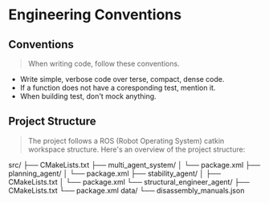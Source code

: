 # Engineering Conventions

## Conventions
> When writing code, follow these conventions.

- Write simple, verbose code over terse, compact, dense code.
- If a function does not have a coresponding test, mention it.
- When building test, don't mock anything.

## Project Structure

> The project follows a ROS (Robot Operating System) catkin workspace structure. Here's an overview of the project structure:

src/
├── CMakeLists.txt
├── multi_agent_system/
│ └── package.xml
├── planning_agent/
│ └── package.xml
├── stability_agent/
│ ├── CMakeLists.txt
│ └── package.xml
└── structural_engineer_agent/
├── CMakeLists.txt
└── package.xml
data/
└── disassembly_manuals.json

